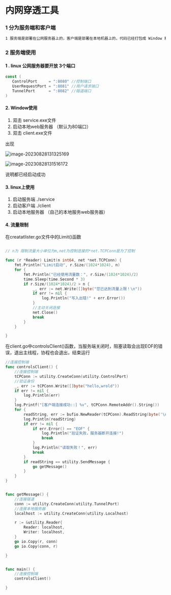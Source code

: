 # 内网穿透工具

### 

### 1 分为服务端和客户端

```txt
1 服务端是部署在公网服务器上的，客户端是部署在本地机器上的，代码已经打包成 Window 和 Linux 可执行文件
```



### 2 服务端使用

#### 1 . linux 公网服务器要开放 3个端口

```go
const (
   ControlPort     = ":8080" //控制端口
   UserRequestPort = ":8081" //用户请求端口
   TunnelPort      = ":8082" //隧道端口
)
```

#### 2. Window使用

1. 双击 service.exe文件
2.  启动本地web服务器 （默认为80端口）
3. 双击 client.exe文件

出现

![image-20230828131325169](C:\Users\雷龙\AppData\Roaming\Typora\typora-user-images\image-20230828131325169.png)

![image-20230828131516172](C:\Users\雷龙\AppData\Roaming\Typora\typora-user-images\image-20230828131516172.png)

说明都已经启动成功

#### 3. linux上使用

1. 启动服务端   ./service
2. 启动客户端   ./client
3. 启动本地服务器 （自己的本地服务web服务器）

#### 4. 流量限制

在creatatlister.go文件中的Limit()函数

```go		

// n为 限制流量大小单位为m,net为控制连接的*net.TCPConn是为了控制

func (r *Reader) Limit(n int64, net *net.TCPConn) {
	fmt.Println("Limit启动", r.Size/(1024*1024), n)
	for {
		fmt.Println("已经使用流量数：", r.Size/(1024*1024)/2)
		time.Sleep(time.Second * 3)
		if r.Size/(1024*1024)/2 > n {
			_, err := net.Write([]byte("您已达到流量上限！\n"))
			if err != nil {
				log.Println("写入出错!" + err.Error())
			}
			//主动关闭连接
			net.Close()
			break
		}
	}

}
```



在client.go中controlsClient()函数，当服务端关闭时，阻塞读取会出现EOF的错误，退出主线程，协程也会退出，结束运行

```go
//连接控制端
func controlsClient() {
	//连接控制端
	tCPConn := utility.CreateConn(utility.ControlPort)
	//验证身份
	_, err := tCPConn.Write([]byte("hello,wrold"))
	if err != nil {
		log.Println(err)
	}
	log.Printf("[客户端连接成功::] %v", tCPConn.RemoteAddr().String())
	for {
		readString, err := bufio.NewReader(tCPConn).ReadString(byte('\n'))
		log.Println(readString)
		if err != nil {
			if err.Error() == "EOF" {
				log.Println("验证失败，服务器断开连接!")
				break
			}
			log.Println("读取失败！", err)
			break
		}
		if readString == utility.SendMessage {
			go getMessage()
		}
	}
}


func getMessage() {
	//连接隧道
	conn := utility.CreateConn(utility.TunnelPort)
	//连接本地服务器
	localhost := utility.CreateConn(utility.Localhost)

	r := &utility.Reader{
		Reader: localhost,
		Writer: localhost,
	}
	go io.Copy(r, conn)
	go io.Copy(conn, r)

}


func main() {
	//连接控制端
	controlsClient()

}
```

